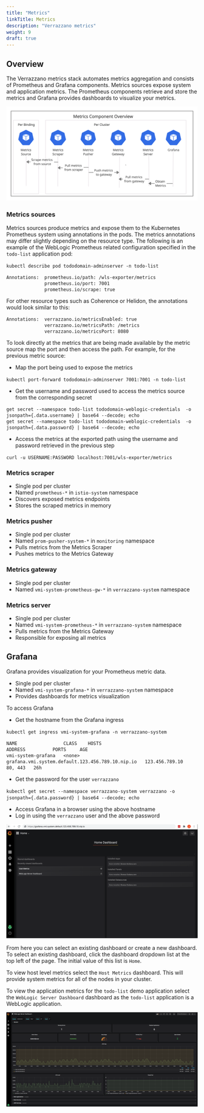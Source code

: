 ```yaml
---
title: "Metrics"
linkTitle: Metrics
description: "Verrazzano metrics"
weight: 9
draft: true
---
```


## Overview

The Verrazzano metrics stack automates metrics aggregation and consists of Prometheus and Grafana components.
Metrics sources expose system and application metrics.
The Prometheus components retrieve and store the metrics and Grafana provides dashboards to 
visualize your metrics.

![Metrics](../../images/metrics.png)

### Metrics sources

Metrics sources produce metrics and expose them to the Kubernetes Prometheus system using annotations in the pods. 
The metrics annotations may differ slightly depending on the resource type. 
The following is an example of the WebLogic Prometheus related configuration specified in the `todo-list` application pod:

`kubectl describe pod tododomain-adminserver -n todo-list`

```
Annotations:  prometheus.io/path: /wls-exporter/metrics
              prometheus.io/port: 7001
              prometheus.io/scrape: true
```

For other resource types such as Coherence or Helidon, the annotations would look similar to this:

```
Annotations:  verrazzano.io/metricsEnabled: true
              verrazzano.io/metricsPath: /metrics
              verrazzano.io/metricsPort: 8080
```

To look directly at the metrics that are being made available by the metric source map the port and then access the path.
For example, for the previous metric source:

- Map the port being used to expose the metrics

`kubectl port-forward tododomain-adminserver 7001:7001 -n todo-list`

- Get the username and password used to access the metrics source from the corresponding secret

```
get secret --namespace todo-list tododomain-weblogic-credentials  -o jsonpath={.data.username} | base64 --decode; echo
get secret --namespace todo-list tododomain-weblogic-credentials  -o jsonpath={.data.password} | base64 --decode; echo
```

- Access the metrics at the exported path using the username and password retrieved in the previous step

`curl -u USERNAME:PASSWORD localhost:7001/wls-exporter/metrics`

### Metrics scraper

- Single pod per cluster
- Named `prometheus-*` in `istio-system` namespace
- Discovers exposed metrics endpoints
- Stores the scraped metrics in memory

### Metrics pusher

- Single pod per cluster
- Named `prom-pusher-system-*` in `monitoring` namespace
- Pulls metrics from the Metrics Scraper
- Pushes metrics to the Metrics Gateway

### Metrics gateway

- Single pod per cluster
- Named `vmi-system-prometheus-gw-*` in `verrazzano-system` namespace

### Metrics server

- Single pod per cluster
- Named `vmi-system-prometheus-*` in `verrazzano-system` namespace
- Pulls metrics from the Metrics Gateway
- Responsible for exposing all metrics

## Grafana

Grafana provides visualization for your Prometheus metric data.

- Single pod per cluster
- Named `vmi-system-grafana-*` in `verrazzano-system` namespace
- Provides dashboards for metrics visualization

To access Grafana

- Get the hostname from the Grafana ingress

`kubectl get ingress vmi-system-grafana -n verrazzano-system`

```
NAME                 CLASS    HOSTS                                              ADDRESS          PORTS     AGE
vmi-system-grafana   <none>   grafana.vmi.system.default.123.456.789.10.nip.io   123.456.789.10   80, 443   26h
```

- Get the password for the user `verrazzano`

`kubectl get secret --namespace verrazzano-system verrazzano -o jsonpath={.data.password} | base64 --decode; echo`
- Access Grafana in a browser using the above hostname 
- Log in using the `verrazzano` user and the above password

![Grafana](../../images/grafana-initial-page.png)


From here you can select an existing dashboard or create a new dashboard.
To select an existing dashboard, click the dashboard dropdown list at the top left of the page. 
The initial value of this list is `Home`.


To view host level metrics select the `Host Metrics` dashboard. This will provide system metrics for all
of the nodes in your cluster.


To view the application metrics for the `todo-list` demo application select the `WebLogic Server Dashboard` dashboard 
as the `todo-list` application is a WebLogic application.

![WebLogicDashboard](../../images/grafana-weblogic-dashboard.png)


